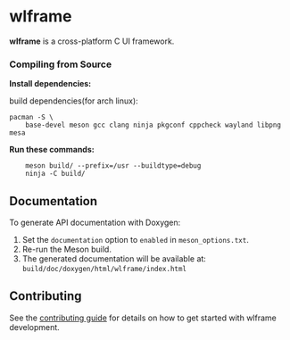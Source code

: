 # wlframe
**wlframe** is a cross-platform C UI framework.

### Compiling from Source
**Install dependencies:**

build dependencies(for arch linux):
```shell
pacman -S \
	base-devel meson gcc clang ninja pkgconf cppcheck wayland libpng mesa
```

**Run these commands:**
```shell
    meson build/ --prefix=/usr --buildtype=debug
    ninja -C build/
```

## Documentation

To generate API documentation with Doxygen:

1. Set the `documentation` option to `enabled` in `meson_options.txt`.
2. Re-run the Meson build.
3. The generated documentation will be available at:
   `build/doc/doxygen/html/wlframe/index.html`

## Contributing

See the [contributing guide](CONTRIBUTING.md) for details on how to get started with wlframe development.
